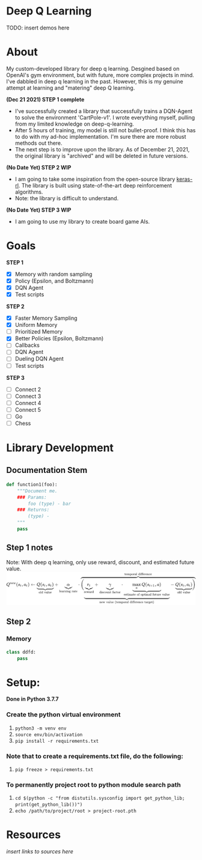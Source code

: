 # Deep Q Learning
TODO: insert demos here

# About
My custom-developed library for deep q learning. Desgined based on OpenAI's gym environment, but with future, more complex projects in mind. I've dabbled in deep q learning in the past. However, this is my genuine attempt at learning and "matering" deep Q learning. 

**(Dec 21 2021) STEP 1 complete**
- I've successfully created a library that successfully trains a DQN-Agent to solve the environment 'CartPole-v1'. I wrote everything myself, pulling from my limited knowledge on deep-q-learning.
- After 5 hours of training, my model is still not bullet-proof. I think this has to do with my ad-hoc implementation. I'm sure there are more robust methods out there. 
- The next step is to improve upon the library. As of December 21, 2021, the original library is "archived" and will be deleted in future versions. 

**(No Date Yet) STEP 2 WIP**
- I am going to take some inspiration from the open-source library [keras-rl](https://github.com/keras-rl/keras-rl). The library is built using state-of-the-art deep reinforcement algorithms.
- Note: the library is difficult to understand.

**(No Date Yet) STEP 3 WIP**
- I am going to use my library to create board game AIs.

# Goals
**STEP 1**
- [x] Memory with random sampling
- [x] Policy (Epsilon, and Boltzmann)
- [x] DQN Agent
- [x] Test scripts

**STEP 2**
- [x] Faster Memory Sampling
- [x] Uniform Memory
- [ ] Prioritized Memory
- [x] Better Policies (Epsilon, Boltzmann)
- [ ] Callbacks
- [ ] DQN Agent
- [ ] Dueling DQN Agent
- [ ] Test scripts

**STEP 3**
- [ ] Connect 2
- [ ] Connect 3
- [ ] Connect 4
- [ ] Connect 5
- [ ] Go
- [ ] Chess

# Library Development
## Documentation Stem
```python
def function1(foo):
    """Document me.
    ### Params:
        foo (type) - bar
    ### Returns:
        (type) - 
    """
    pass
```

## Step 1 notes
Note: With deep q learning, only use reward, discount, and estimated future value.
![q-learning-formula](/assets/q-learning-formula.png)

## Step 2
### Memory
```python
class ddfd:
    pass
```

# Setup:
**Done in Python 3.7.7**

### Create the python virtual environment
1. ```python3 -m venv env```
2. ```source env/bin/activation```
3. ```pip install -r requirements.txt```

### Note that to create a requirements.txt file, do the following:
1. ```pip freeze > requirements.txt```

### To permanently project root to python module search path 

1. ```cd $(python -c "from distutils.sysconfig import get_python_lib; print(get_python_lib())")```
2. ```echo /path/to/project/root > project-root.pth```

# Resources
*insert links to sources here*